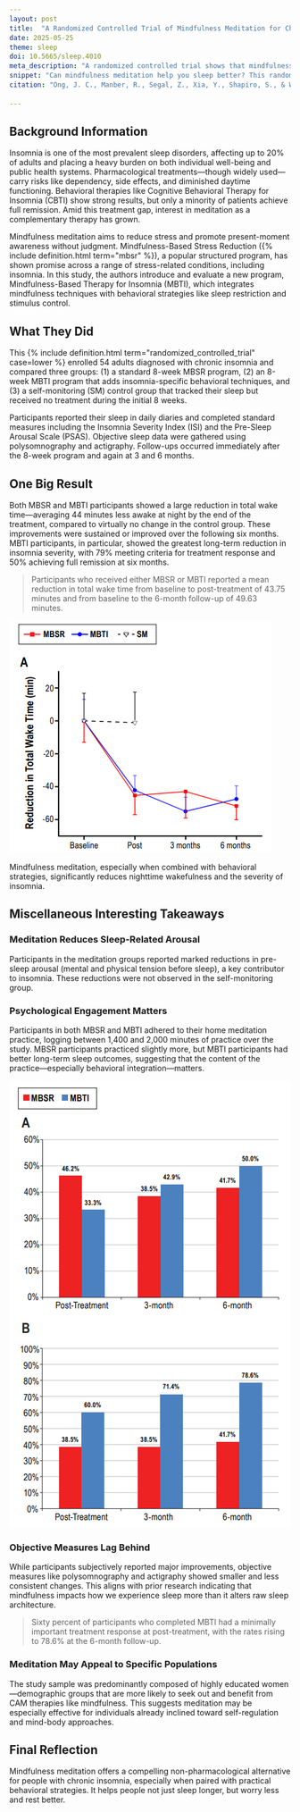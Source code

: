 ```yaml
---
layout: post
title:  "A Randomized Controlled Trial of Mindfulness Meditation for Chronic Insomnia"
date: 2025-05-25
theme: sleep
doi: 10.5665/sleep.4010
meta_description: "A randomized controlled trial shows that mindfulness meditation significantly reduces insomnia severity and nighttime wakefulness—especially when combined with behavioral sleep strategies."
snippet: "Can mindfulness meditation help you sleep better? This randomized controlled trial found that both MBSR and a tailored mindfulness-based therapy for insomnia (MBTI) led to significant reductions in total wake time and insomnia severity. MBTI, which integrates behavioral sleep techniques, showed the strongest and most lasting improvements—offering a powerful, non-pharmacological option for those struggling with chronic insomnia."
citation: "Ong, J. C., Manber, R., Segal, Z., Xia, Y., Shapiro, S., & Wyatt, J. K. (2014). A Randomized Controlled Trial of Mindfulness Meditation for Chronic Insomnia. Sleep, 37(9), 1553–1563. [10.5665/sleep.4010](https://doi.org/10.5665/sleep.4010)"

---
```

## Background Information

Insomnia is one of the most prevalent sleep disorders, affecting up to 20% of adults and placing a heavy burden on both individual well-being and public health systems. Pharmacological treatments—though widely used—carry risks like dependency, side effects, and diminished daytime functioning. Behavioral therapies like Cognitive Behavioral Therapy for Insomnia (CBTI) show strong results, but only a minority of patients achieve full remission. Amid this treatment gap, interest in meditation as a complementary therapy has grown.

Mindfulness meditation aims to reduce stress and promote present-moment awareness without judgment. Mindfulness-Based Stress Reduction ({% include definition.html term="mbsr" %}), a popular structured program, has shown promise across a range of stress-related conditions, including insomnia. In this study, the authors introduce and evaluate a new program, Mindfulness-Based Therapy for Insomnia (MBTI), which integrates mindfulness techniques with behavioral strategies like sleep restriction and stimulus control.

## What They Did

This {% include definition.html term="randomized_controlled_trial" case=lower %} enrolled 54 adults diagnosed with chronic insomnia and compared three groups: (1) a standard 8-week MBSR program, (2) an 8-week MBTI program that adds insomnia-specific behavioral techniques, and (3) a self-monitoring (SM) control group that tracked their sleep but received no treatment during the initial 8 weeks.

Participants reported their sleep in daily diaries and completed standard measures including the Insomnia Severity Index (ISI) and the Pre-Sleep Arousal Scale (PSAS). Objective sleep data were gathered using polysomnography and actigraphy. Follow-ups occurred immediately after the 8-week program and again at 3 and 6 months.

## One Big Result

Both MBSR and MBTI participants showed a large reduction in total wake time—averaging 44 minutes less awake at night by the end of the treatment, compared to virtually no change in the control group. These improvements were sustained or improved over the following six months. MBTI participants, in particular, showed the greatest long-term reduction in insomnia severity, with 79% meeting criteria for treatment response and 50% achieving full remission at six months.

> Participants who received either MBSR or MBTI reported a mean reduction in total wake time from baseline to post-treatment of 43.75 minutes and from baseline to the 6-month follow-up of 49.63 minutes.

![Reduction in total wake time (TWT) from baseline through 6-month follow-up. Participants in both mindfulness-based interventions—MBSR and MBTI—showed substantial and sustained decreases in nighttime wakefulness compared to the self-monitoring control group.](/assets/article_images/meditation-chronic-insomnia/fig2.png)

Mindfulness meditation, especially when combined with behavioral strategies, significantly reduces nighttime wakefulness and the severity of insomnia.

## Miscellaneous Interesting Takeaways

### Meditation Reduces Sleep-Related Arousal
Participants in the meditation groups reported marked reductions in pre-sleep arousal (mental and physical tension before sleep), a key contributor to insomnia. These reductions were not observed in the self-monitoring group.

### Psychological Engagement Matters
Participants in both MBSR and MBTI adhered to their home meditation practice, logging between 1,400 and 2,000 minutes of practice over the study. MBSR participants practiced slightly more, but MBTI participants had better long-term sleep outcomes, suggesting that the content of the practice—especially behavioral integration—matters.

![Rates of clinical remission and treatment response across mindfulness-based interventions. While both MBTI and MBSR led to meaningful improvements, MBTI showed a clear advantage in long-term treatment response, with rates rising steadily to 78.6% at six months, compared to a more modest and stable response in the MBSR group. This suggests that integrating behavioral sleep strategies into mindfulness practice may enhance and prolong its therapeutic effects.](/assets/article_images/meditation-chronic-insomnia/fig3.png)

### Objective Measures Lag Behind
While participants subjectively reported major improvements, objective measures like polysomnography and actigraphy showed smaller and less consistent changes. This aligns with prior research indicating that mindfulness impacts how we experience sleep more than it alters raw sleep architecture.

> Sixty percent of participants who completed MBTI had a minimally important treatment response at post-treatment, with the rates rising to 78.6% at the 6-month follow-up.

### Meditation May Appeal to Specific Populations
The study sample was predominantly composed of highly educated women—demographic groups that are more likely to seek out and benefit from CAM therapies like mindfulness. This suggests meditation may be especially effective for individuals already inclined toward self-regulation and mind-body approaches.

## Final Reflection

Mindfulness meditation offers a compelling non-pharmacological alternative for people with chronic insomnia, especially when paired with practical behavioral strategies.
It helps people not just sleep longer, but worry less and rest better.